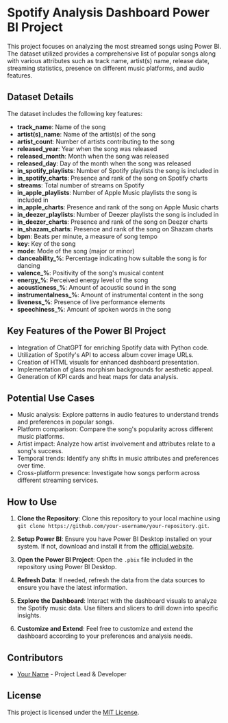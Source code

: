 # Spotify Analysis Dashboard Power BI Project

This project focuses on analyzing the most streamed songs using Power BI. The dataset utilized provides a comprehensive list of popular songs along with various attributes such as track name, artist(s) name, release date, streaming statistics, presence on different music platforms, and audio features.

## Dataset Details

The dataset includes the following key features:

- **track_name**: Name of the song
- **artist(s)_name**: Name of the artist(s) of the song
- **artist_count**: Number of artists contributing to the song
- **released_year**: Year when the song was released
- **released_month**: Month when the song was released
- **released_day**: Day of the month when the song was released
- **in_spotify_playlists**: Number of Spotify playlists the song is included in
- **in_spotify_charts**: Presence and rank of the song on Spotify charts
- **streams**: Total number of streams on Spotify
- **in_apple_playlists**: Number of Apple Music playlists the song is included in
- **in_apple_charts**: Presence and rank of the song on Apple Music charts
- **in_deezer_playlists**: Number of Deezer playlists the song is included in
- **in_deezer_charts**: Presence and rank of the song on Deezer charts
- **in_shazam_charts**: Presence and rank of the song on Shazam charts
- **bpm**: Beats per minute, a measure of song tempo
- **key**: Key of the song
- **mode**: Mode of the song (major or minor)
- **danceability_%**: Percentage indicating how suitable the song is for dancing
- **valence_%**: Positivity of the song's musical content
- **energy_%**: Perceived energy level of the song
- **acousticness_%**: Amount of acoustic sound in the song
- **instrumentalness_%**: Amount of instrumental content in the song
- **liveness_%**: Presence of live performance elements
- **speechiness_%**: Amount of spoken words in the song

## Key Features of the Power BI Project

- Integration of ChatGPT for enriching Spotify data with Python code.
- Utilization of Spotify's API to access album cover image URLs.
- Creation of HTML visuals for enhanced dashboard presentation.
- Implementation of glass morphism backgrounds for aesthetic appeal.
- Generation of KPI cards and heat maps for data analysis.

## Potential Use Cases

- Music analysis: Explore patterns in audio features to understand trends and preferences in popular songs.
- Platform comparison: Compare the song's popularity across different music platforms.
- Artist impact: Analyze how artist involvement and attributes relate to a song's success.
- Temporal trends: Identify any shifts in music attributes and preferences over time.
- Cross-platform presence: Investigate how songs perform across different streaming services.

## How to Use

1. **Clone the Repository**: Clone this repository to your local machine using `git clone https://github.com/your-username/your-repository.git`.

2. **Setup Power BI**: Ensure you have Power BI Desktop installed on your system. If not, download and install it from the [official website](https://powerbi.microsoft.com/en-us/desktop/).

3. **Open the Power BI Project**: Open the `.pbix` file included in the repository using Power BI Desktop.

4. **Refresh Data**: If needed, refresh the data from the data sources to ensure you have the latest information.

5. **Explore the Dashboard**: Interact with the dashboard visuals to analyze the Spotify music data. Use filters and slicers to drill down into specific insights.

6. **Customize and Extend**: Feel free to customize and extend the dashboard according to your preferences and analysis needs.

## Contributors

- [Your Name](https://github.com/your-username) - Project Lead & Developer

## License

This project is licensed under the [MIT License](LICENSE).

